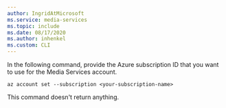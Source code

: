 ```yaml
---
author: IngridAtMicrosoft
ms.service: media-services 
ms.topic: include
ms.date: 08/17/2020
ms.author: inhenkel
ms.custom: CLI
---
```


<!-- ### Set the Azure subscription -->

In the following command, provide the Azure subscription ID that you want to use for the Media Services account.

```azurecli
az account set --subscription <your-subscription-name>
```

This command doesn't return anything.